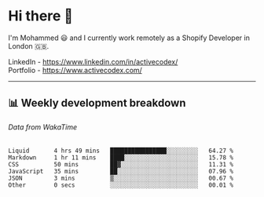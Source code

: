 # Hi there 👋

I'm Mohammed 😃 and I currently work remotely as a Shopify Developer in London 🇬🇧.

LinkedIn - https://www.linkedin.com/in/activecodex/
<br/>
Portfolio - https://www.activecodex.com/

---

## 📊 Weekly development breakdown
###### Data from WakaTime

<!--START_SECTION:waka-->

```text
Liquid       4 hrs 49 mins   ████████████████░░░░░░░░░   64.27 %
Markdown     1 hr 11 mins    ████░░░░░░░░░░░░░░░░░░░░░   15.78 %
CSS          50 mins         ██▓░░░░░░░░░░░░░░░░░░░░░░   11.31 %
JavaScript   35 mins         ██░░░░░░░░░░░░░░░░░░░░░░░   07.96 %
JSON         3 mins          ▒░░░░░░░░░░░░░░░░░░░░░░░░   00.67 %
Other        0 secs          ░░░░░░░░░░░░░░░░░░░░░░░░░   00.01 %
```

<!--END_SECTION:waka-->
